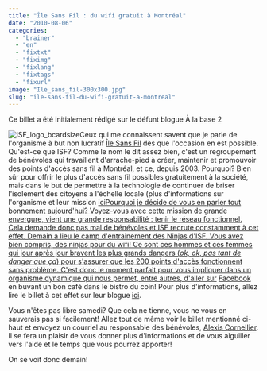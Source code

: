 ```yaml
---
title: "Île Sans Fil : du wifi gratuit à Montréal"
date: "2010-08-06"
categories: 
  - "brainer"
  - "en"
  - "fixtxt"
  - "fiximg"
  - "fixlang"
  - "fixtags"
  - "fixurl"
image: "Ile_sans_fil-300x300.jpg"
slug: "ile-sans-fil-du-wifi-gratuit-a-montreal"
---
```


Ce billet a été initialement rédigé sur le défunt blogue À la base 2

![](images/Ile_sans_fil-300x300.jpg "ISF_logo_bcardsize")Ceux qui me connaissent savent que je parle de l'organisme à but non lucratif [Île Sans Fil](https://ilesansfil.org "Site Web de Île sans Fil") dès que l'occasion en est possible. Qu'est-ce que ISF? Comme le nom le dit assez bien, c'est un regroupement de bénévoles qui travaillent d'arrache-pied à créer, maintenir et promouvoir des points d'accès sans fil à Montréal, et ce, depuis 2003. Pourquoi? Bien sûr pour offrir le plus d'accès sans fil possibles gratuitement à la société, mais dans le but de permettre à la technologie de continuer de briser l'isolement des citoyens à l'échelle locale (plus d'informations sur l'organisme et leur mission [iciPourquoi je décide de vous en parler tout bonnement aujourd'hui? Voyez-vous avec cette mission de grande envergure, vient une grande responsabilité : tenir le réseau fonctionnel. Cela demande donc pas mal de bénévoles et ISF recrute constamment à cet effet. Demain a lieu le camp d'entrainement des Ninjas d'ISF. Vous avez bien compris, des ninjas pour du wifi! Ce sont ces hommes et ces femmes qui jour après jour bravent les plus grands dangers (_ok, ok, pas tant de danger que ça_) pour s'assurer que les 200 points d'accès fonctionnent sans problème. C'est donc le moment parfait pour vous impliquer dans un organisme dynamique qui nous permet, entre autres, d'aller sur](https://www.ilesansfil.org/a-propos/ "Page À Propos sur le site de Île Sans Fil") [Facebook](https://www.facebook.com/alabase2 "Page Facebook de À la base 2") en buvant un bon café dans le bistro du coin! Pour plus d'informations, allez lire le billet à cet effet sur leur blogue [ici](https://www.ilesansfil.org/reunion-meeting/pique-nique-sans-fil-le-samedi-7-aout-au-parc-jarry/ "Billet d'Île Sans Fil concernant la formation").

Vous n'êtes pas libre samedi? Que cela ne tienne, vous ne vous en sauverais pas si facilement! Allez tout de même voir le billet mentionné ci-haut et envoyez un courriel au responsable des bénévoles, [Alexis Cornellier](https://www.alexiscornellier.com/ "Site Web d'Alexis Cornellier"). Il se fera un plaisir de vous donner plus d'informations et de vous aiguiller vers l'aide et le temps que vous pourrez apporter!

On se voit donc demain!
